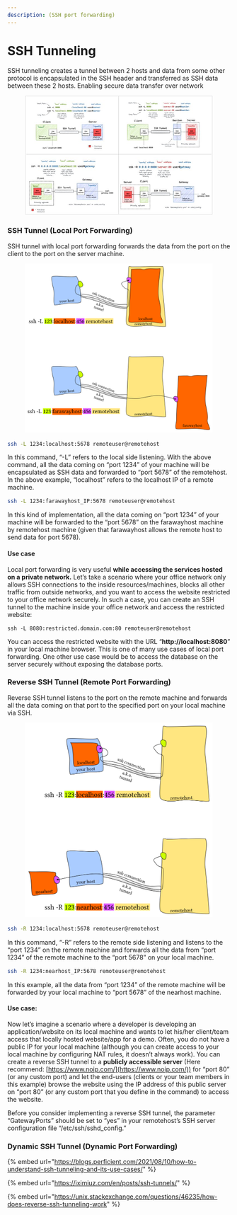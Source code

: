 ```yaml
---
description: (SSH port forwarding)
---
```


# SSH Tunneling

SSH tunneling creates a tunnel between 2 hosts and data from some other protocol is encapsulated in the SSH header and transferred as SSH data between these 2 hosts. Enabling secure data transfer over network

<figure><img src="../.gitbook/assets/image (2) (4).png" alt=""><figcaption></figcaption></figure>

### SSH Tunnel (Local Port Forwarding)

SSH tunnel with local port forwarding forwards the data from the port on the client to the port on the server machine.

<figure><img src="../.gitbook/assets/image (7) (2).png" alt=""><figcaption></figcaption></figure>

```bash
ssh -L 1234:localhost:5678 remoteuser@remotehost
```

In this command, “-L” refers to the local side listening. With the above command, all the data coming on “port 1234” of your machine will be encapsulated as SSH data and forwarded to “port 5678” of the remotehost. In the above example, “localhost” refers to the localhost IP of a remote machine.

```bash
ssh -L 1234:farawayhost_IP:5678 remoteuser@remotehost
```

In this kind of implementation, all the data coming on “port 1234” of your machine will be forwarded to the “port 5678” on the farawayhost machine by remotehost machine (given that farawayhost allows the remote host to send data for port 5678).

#### Use case

Local port forwarding is very useful **while accessing the services hosted on a private network.** Let’s take a scenario where your office network only allows SSH connections to the inside resources/machines, blocks all other traffic from outside networks, and you want to access the website restricted to your office network securely. In such a case, you can create an SSH tunnel to the machine inside your office network and access the restricted website:

```shell
ssh -L 8080:restricted.domain.com:80 remoteuser@remotehost
```

You can access the restricted website with the URL “**http://localhost:8080**” in your local machine browser. This is one of many use cases of local port forwarding. One other use case would be to access the database on the server securely without exposing the database ports.

### Reverse SSH Tunnel (Remote Port Forwarding)

Reverse SSH tunnel listens to the port on the remote machine and forwards all the data coming on that port to the specified port on your local machine via SSH.

<figure><img src="../.gitbook/assets/image (7) (4).png" alt=""><figcaption></figcaption></figure>

```bash
ssh -R 1234:localhost:5678 remoteuser@remotehost
```

In this command, “-R” refers to the remote side listening and listens to the “port 1234” on the remote machine and forwards all the data from “port 1234” of the remote machine to the “port 5678” on your local machine.

```bash
ssh -R 1234:nearhost_IP:5678 remoteuser@remotehost
```

In this example, all the data from “port 1234” of the remote machine will be forwarded by your local machine to “port 5678” of the nearhost machine.

#### Use case:

Now let’s imagine a scenario where a developer is developing an application/website on its local machine and wants to let his/her client/team access that locally hosted website/app for a demo. Often, you do not have a public IP for your local machine (although you can create access to your local machine by configuring NAT rules, it doesn’t always work). You can create a reverse SSH tunnel to a **publicly accessible server** (Here recommend: [https://www.noip.com/](https://www.noip.com/)) for “port 80” (or any custom port) and let the end-users (clients or your team members in this example) browse the website using the IP address of this public server on “port 80” (or any custom port that you define in the command) to access the website.

Before you consider implementing a reverse SSH tunnel, the parameter “GatewayPorts” should be set to “yes” in your remotehost’s SSH server configuration file “/etc/ssh/sshd\_config.”

### Dynamic SSH Tunnel (Dynamic Port Forwarding)

{% embed url="https://blogs.perficient.com/2021/08/10/how-to-understand-ssh-tunneling-and-its-use-cases/" %}

{% embed url="https://iximiuz.com/en/posts/ssh-tunnels/" %}

{% embed url="https://unix.stackexchange.com/questions/46235/how-does-reverse-ssh-tunneling-work" %}

